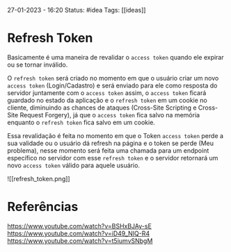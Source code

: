 27-01-2023 - 16:20
Status: #idea
Tags: [[ideas]]

# Refresh Token

Basicamente é uma maneira de revalidar o `access token` quando ele expirar ou se tornar inválido.

O `refresh token` será criado no momento em que o usuário criar um novo `access token` (Login/Cadastro) e será enviado para ele como resposta do servidor juntamente com o `access token` assim, o `access token` ficará guardado no estado da aplicação e o `refresh token` em um cookie no cliente, diminuindo as chances de ataques (Cross-Site Scripting e Cross-Site Request Forgery), já que o `access token` fica salvo na memória enquanto o `refresh token` fica salvo em um cookie.

Essa revalidação é feita no momento em que o Token `access token` perde a sua validade ou o usuário dá refresh na página e o token se perde (Meu problema), nesse momento será feita uma chamada para um endpoint específico no servidor com esse `refresh token`  e o servidor retornará um novo `access token` válido para aquele usuário.

![[refresh_token.png]]

# Referências

https://www.youtube.com/watch?v=BSHxBJAy-sE
https://www.youtube.com/watch?v=iD49_NIQ-R4
https://www.youtube.com/watch?v=t5iumvSNbgM